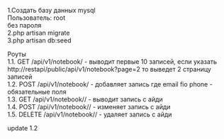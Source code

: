 1.Создать базу данных mysql   
Пользователь: root  
без пароля  
2.php artisan migrate  
3.php artisan db:seed

Роуты  
1.1. GET /api/v1/notebook/ - выводит первые 10 записей, если указать   
http://restapi/public/api/v1/notebook?page=2 то выведет 2 страницу записей  
1.2. POST /api/v1/notebook/   - добавляет запись где email fio phone - обязательные поля  
1.3. GET /api/v1/notebook/<id>/  - выводит запись с айди      
1.4. POST /api/v1/notebook/<id>/ - изменяет запись с айди  
1.5. DELETE /api/v1/notebook/<id>/ - удаляет запись с айди  
    

update 1.2

